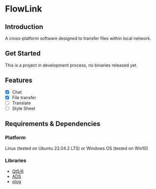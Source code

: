 # FlowLink

## Introduction

A cross-platform software designed to transfer files within local network.

## Get Started

This is a project in development process, no binaries released yet.

## Features

- [x] Chat
- [x] File transfer
- [ ] Translate
- [ ] Style Sheet

## Requirements & Dependencies

### Platform

Linux (tested on Ubuntu 22.04.2 LTS) or Windows OS (tested on Win10)

### Libraries

- [Qt5/6](https://download.qt.io/archive/qt/)
- [ADS](https://github.com/githubuser0xFFFF/Qt-Advanced-Docking-System)
- [plog](https://github.com/SergiusTheBest/plog)
